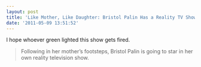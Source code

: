 ```yaml
---
layout: post
title: 'Like Mother, Like Daughter: Bristol Palin Has a Reality TV Show'
date: '2011-05-09 13:51:52'
---
```


I hope whoever green lighted this show gets fired.

> Following in her mother’s footsteps, Bristol Palin is going to star in her own reality television show.

<!--kg-card-end: markdown-->